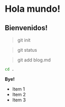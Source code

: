 # Hola mundo!

## Bienvenidos!

> git init

> git status

> git add blog.md

```sh
cd .
```

**Bye!**

- Item 1
- Item 2
- Item 3
